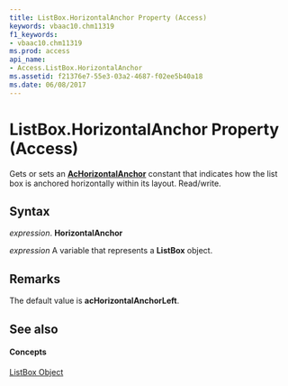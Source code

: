 ```yaml
---
title: ListBox.HorizontalAnchor Property (Access)
keywords: vbaac10.chm11319
f1_keywords:
- vbaac10.chm11319
ms.prod: access
api_name:
- Access.ListBox.HorizontalAnchor
ms.assetid: f21376e7-55e3-03a2-4687-f02ee5b40a18
ms.date: 06/08/2017
---
```



# ListBox.HorizontalAnchor Property (Access)

Gets or sets an  **[AcHorizontalAnchor](achorizontalanchor-enumeration-access.md)** constant that indicates how the list box is anchored horizontally within its layout. Read/write.


## Syntax

 _expression_. **HorizontalAnchor**

 _expression_ A variable that represents a **ListBox** object.


## Remarks

The default value is  **acHorizontalAnchorLeft**.


## See also


#### Concepts


[ListBox Object](listbox-object-access.md)

